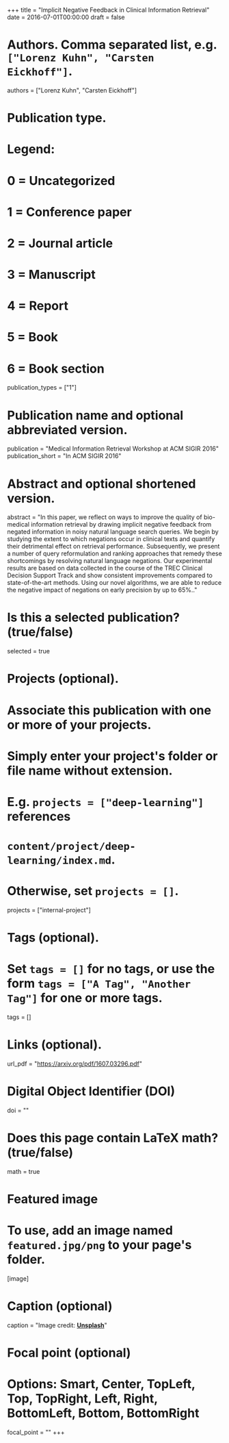 +++
title = "Implicit Negative Feedback in Clinical Information Retrieval"
date = 2016-07-01T00:00:00
draft = false

# Authors. Comma separated list, e.g. `["Lorenz Kuhn", "Carsten Eickhoff"]`.
authors = ["Lorenz Kuhn", "Carsten Eickhoff"]

# Publication type.
# Legend:
# 0 = Uncategorized
# 1 = Conference paper
# 2 = Journal article
# 3 = Manuscript
# 4 = Report
# 5 = Book
# 6 = Book section
publication_types = ["1"]

# Publication name and optional abbreviated version.
publication = "Medical Information Retrieval Workshop at ACM SIGIR 2016"
publication_short = "In ACM SIGIR 2016"

# Abstract and optional shortened version.
abstract = "In this paper, we reflect on ways to improve the quality of bio-medical information retrieval by drawing implicit negative feedback from negated information in noisy natural language search queries. We begin by studying the extent to which negations occur in clinical texts and quantify their detrimental effect on retrieval performance. Subsequently, we present a number of query reformulation and ranking approaches that remedy these shortcomings by resolving natural language negations. Our experimental results are based on data collected in the course of the TREC Clinical Decision Support Track and show consistent improvements compared to state-of-the-art methods. Using our novel algorithms, we are able to reduce the negative impact of negations on early precision by up to 65%.."

# Is this a selected publication? (true/false)
selected = true

# Projects (optional).
#   Associate this publication with one or more of your projects.
#   Simply enter your project's folder or file name without extension.
#   E.g. `projects = ["deep-learning"]` references 
#   `content/project/deep-learning/index.md`.
#   Otherwise, set `projects = []`.
projects = ["internal-project"]

# Tags (optional).
#   Set `tags = []` for no tags, or use the form `tags = ["A Tag", "Another Tag"]` for one or more tags.
tags = []

# Links (optional).
url_pdf = "https://arxiv.org/pdf/1607.03296.pdf"


# Digital Object Identifier (DOI)
doi = ""

# Does this page contain LaTeX math? (true/false)
math = true

# Featured image
# To use, add an image named `featured.jpg/png` to your page's folder. 
[image]
  # Caption (optional)
  caption = "Image credit: [**Unsplash**](https://unsplash.com/photos/pLCdAaMFLTE)"

  # Focal point (optional)
  # Options: Smart, Center, TopLeft, Top, TopRight, Left, Right, BottomLeft, Bottom, BottomRight
  focal_point = ""
+++


